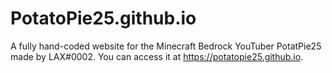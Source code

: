 # PotatoPie25.github.io
A fully hand-coded website for the Minecraft Bedrock YouTuber PotatPie25 made by LAX#0002.  You can access it at https://potatopie25.github.io.

